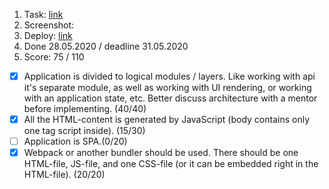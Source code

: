 1. Task: [link](https://github.com/)
2. Screenshot:
3. Deploy: [link](https://github.com/)
4. Done 28.05.2020 / deadline 31.05.2020
5. Score: 75 / 110

- [x] Application is divided to logical modules / layers. Like working with api it's separate module, as well as working with UI rendering, or working with an application state, etc. Better discuss architecture with a mentor before implementing. (40/40)
- [x] All the HTML-content is generated by JavaScript (body contains only one tag script inside). (15/30)
- [ ] Application is SPA.(0/20)
- [x] Webpack or another bundler should be used. There should be one HTML-file, JS-file, and one CSS-file (or it can be embedded right in the HTML-file). (20/20)
